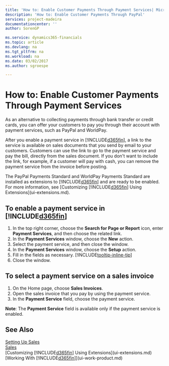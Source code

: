 ```yaml
---
title: 'How to: Enable Customer Payments Through Payment Services| Microsoft Docs'
description: 'How to: Enable Customer Payments Through PayPal'
services: project-madeira
documentationcenter: ''
author: SorenGP

ms.service: dynamics365-financials
ms.topic: article
ms.devlang: na
ms.tgt_pltfrm: na
ms.workload: na
ms.date: 03/02/2017
ms.author: sgroespe

---
```

# How to: Enable Customer Payments Through Payment Services
As an alternative to collecting payments through bank transfer or credit cards, you can offer your customers to pay you through their account with payment services, such as PayPal and WorldPay.

After you enable a payment service in [!INCLUDE[d365fin](includes/d365fin_md.md)], a link to the service is available on sales documents that you send by email to your customers. Customers can use the link to go to the payment service and pay the bill, directly from the sales document. If you don't want to include the link, for example, if a customer will pay with cash, you can remove the payment service from the invoice before posting.

The PayPal Payments Standard and WorldPay Payments Standard are installed as extensions to [!INCLUDE[d365fin](includes/d365fin_md.md)] and are ready to be enabled. For more information, see [Customizing [!INCLUDE[d365fin](includes/d365fin_md.md)] Using Extensions](ui-extensions.md).

## To enable a payment service in [!INCLUDE[d365fin](includes/d365fin_md.md)]
1. In the top right corner, choose the **Search for Page or Report** icon, enter **Payment Services**, and then choose the related link.  
2. In the **Payment Services** window, choose the **New** action.
3. Select the payment service, and then close the window.
4. In the **Payment Services** window, choose the **Setup** action.
5. Fill in the fields as necessary. [!INCLUDE[tooltip-inline-tip](includes/tooltip-inline-tip_md.md)]
6. Close the window.

## To select a payment service on a sales invoice
1. On the Home page, choose **Sales Invoices**.
2. Open the sales invoice that you pay by using the payment service.
3. In the **Payment Service** field, choose the payment service.

**Note**: The **Payment Service** field is available only if the payment service is enabled.   

## See Also
[Setting Up Sales](sales-setup-sales.md)  
[Sales](sales-manage-sales.md)  
[Customizing [!INCLUDE[d365fin](includes/d365fin_md.md)] Using Extensions](ui-extensions.md)  
[Working With [!INCLUDE[d365fin](includes/d365fin_md.md)]](ui-work-product.md)
